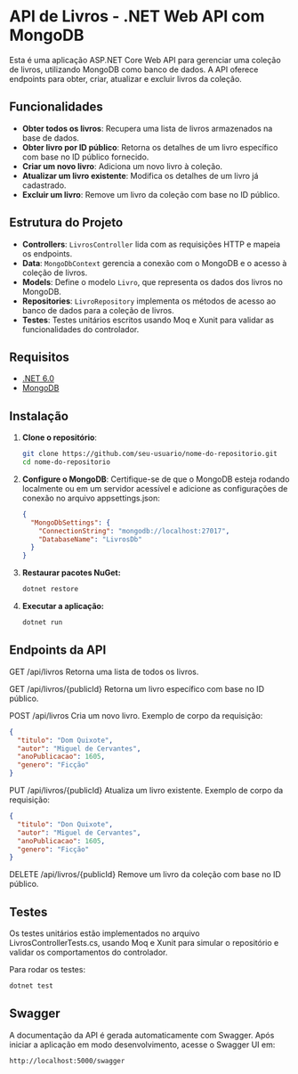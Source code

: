 # API de Livros - .NET Web API com MongoDB

Esta é uma aplicação ASP.NET Core Web API para gerenciar uma coleção de livros, utilizando MongoDB como banco de dados. A API oferece endpoints para obter, criar, atualizar e excluir livros da coleção.

## Funcionalidades

- **Obter todos os livros**: Recupera uma lista de livros armazenados na base de dados.
- **Obter livro por ID público**: Retorna os detalhes de um livro específico com base no ID público fornecido.
- **Criar um novo livro**: Adiciona um novo livro à coleção.
- **Atualizar um livro existente**: Modifica os detalhes de um livro já cadastrado.
- **Excluir um livro**: Remove um livro da coleção com base no ID público.

## Estrutura do Projeto

- **Controllers**: `LivrosController` lida com as requisições HTTP e mapeia os endpoints.
- **Data**: `MongoDbContext` gerencia a conexão com o MongoDB e o acesso à coleção de livros.
- **Models**: Define o modelo `Livro`, que representa os dados dos livros no MongoDB.
- **Repositories**: `LivroRepository` implementa os métodos de acesso ao banco de dados para a coleção de livros.
- **Testes**: Testes unitários escritos usando Moq e Xunit para validar as funcionalidades do controlador.

## Requisitos

- [.NET 6.0](https://dotnet.microsoft.com/download/dotnet/6.0)
- [MongoDB](https://www.mongodb.com/try/download/community)

## Instalação

1. **Clone o repositório**:
   ```bash
   git clone https://github.com/seu-usuario/nome-do-repositorio.git
   cd nome-do-repositorio

2. **Configure o MongoDB**:
   Certifique-se de que o MongoDB esteja rodando localmente ou em um servidor acessível e adicione as configurações de conexão no arquivo appsettings.json:
   ```json
   {
     "MongoDbSettings": {
       "ConnectionString": "mongodb://localhost:27017",
       "DatabaseName": "LivrosDb"
     }
   }
   
3. **Restaurar pacotes NuGet:**
   ```bash
   dotnet restore

4. **Executar a aplicação:**
    ```bash
    dotnet run

## Endpoints da API

GET /api/livros
Retorna uma lista de todos os livros.

GET /api/livros/{publicId}
Retorna um livro específico com base no ID público.

POST /api/livros
Cria um novo livro. Exemplo de corpo da requisição:

```json
{
  "titulo": "Dom Quixote",
  "autor": "Miguel de Cervantes",
  "anoPublicacao": 1605,
  "genero": "Ficção"
}
```

PUT /api/livros/{publicId}
Atualiza um livro existente. Exemplo de corpo da requisição:
```json
{
  "titulo": "Don Quixote",
  "autor": "Miguel de Cervantes",
  "anoPublicacao": 1605,
  "genero": "Ficção"
}
```
DELETE /api/livros/{publicId}
Remove um livro da coleção com base no ID público.


## Testes
Os testes unitários estão implementados no arquivo LivrosControllerTests.cs, usando Moq e Xunit para simular o repositório e validar os comportamentos do controlador.

Para rodar os testes:
```bash
dotnet test
```

## Swagger
A documentação da API é gerada automaticamente com Swagger. Após iniciar a aplicação em modo desenvolvimento, acesse o Swagger UI em:
```bash
http://localhost:5000/swagger
```


